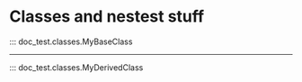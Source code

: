 # Classes and nestest stuff

::: doc_test.classes.MyBaseClass

---

::: doc_test.classes.MyDerivedClass